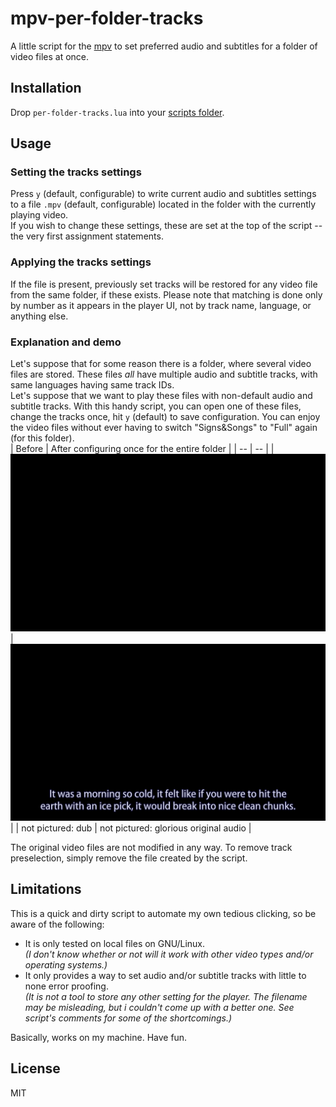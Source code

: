 # mpv-per-folder-tracks
A little script for the [mpv](https://mpv.io/) to set preferred audio and subtitles for a folder of video files at once.

## Installation
Drop `per-folder-tracks.lua` into your [scripts folder](https://mpv.io/manual/stable/#script-location).

## Usage
### Setting the tracks settings
Press `y` (default, configurable) to write current audio and subtitles settings to a file `.mpv` (default, configurable) located in the folder with the currently playing video.  
If you wish to change these settings, these are set at the top of the script -- the very first assignment statements.
### Applying the tracks settings
If the file is present, previously set tracks will be restored for any video file from the same folder, if these exists. Please note that matching is done only by number as it appears in the player UI, not by track name, language, or anything else.
### Explanation and demo
Let's suppose that for some reason there is a folder, where several video files are stored. These files _all_ have multiple audio and subtitle tracks, with same languages having same track IDs.  
Let's suppose that we want to play these files with non-default audio and subtitle tracks. With this handy script, you can open one of these files, change the tracks once, hit `y` (default) to save configuration. You can enjoy the video files without ever having to switch "Signs&Songs" to "Full" again (for this folder).  
| Before | After configuring once for the entire folder |
| -- | -- |
| ![meh](demo/before.png) | ![now we're talking](demo/after.png) |
| not pictured: dub | not pictured: glorious original audio |

The original video files are not modified in any way. To remove track preselection, simply remove the file created by the script.

## Limitations
This is a quick and dirty script to automate my own tedious clicking, so be aware of the following:
* It is only tested on local files on GNU/Linux.  
_(I don't know whether or not will it work with other video types and/or operating systems.)_
* It only provides a way to set audio and/or subtitle tracks with little to none error proofing.  
_(It is not a tool to store any other setting for the player. The filename may be misleading, but i couldn't come up with a better one. See script's comments for some of the shortcomings.)_

Basically, works on my machine. Have fun.

## License
MIT
